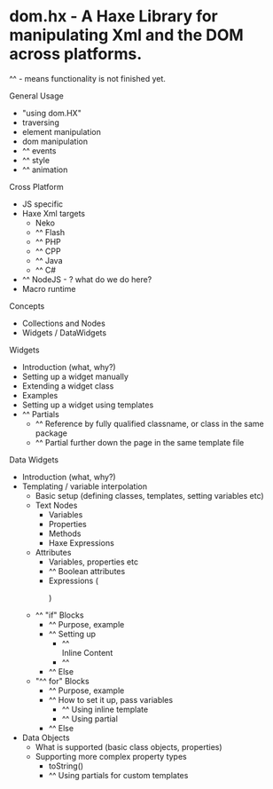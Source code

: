 dom.hx - A Haxe Library for manipulating Xml and the DOM across platforms.
==========================================================================

^^ - means functionality is not finished yet.

General Usage

 * "using dom.HX"
 * traversing
 * element manipulation
 * dom manipulation
 * ^^ events
 * ^^ style
 * ^^ animation

Cross Platform

 * JS specific
 * Haxe Xml targets
 	* Neko
 	* ^^ Flash
 	* ^^ PHP
 	* ^^ CPP
 	* ^^ Java
 	* ^^ C#
 * ^^ NodeJS - ? what do we do here?
 * Macro runtime

Concepts

 * Collections and Nodes
 * Widgets / DataWidgets

Widgets

 * Introduction (what, why?)
 * Setting up a widget manually
 * Extending a widget class
 * Examples
 * Setting up a widget using templates
 * ^^ Partials
 	* ^^ Reference by fully qualified classname, or class in the same package
 	* ^^ Partial further down the page in the same template file

Data Widgets

 * Introduction (what, why?)
 * Templating / variable interpolation
 	* Basic setup (defining classes, templates, setting variables etc)
 	* Text Nodes
 		* Variables
 		* Properties
 		* Methods
 		* Haxe Expressions
 	* Attributes
 		* Variables, properties etc
 		* ^^ Boolean attributes
 		* Expressions (<p class="${isRed?'red':'blue'}">)
 	* ^^ "if" Blocks
 		* ^^ Purpose, example
 		* ^^ Setting up
 			* ^^ <div if="showContent">Inline Content</div>
 			* ^^ <div if="showContent" partial="SomePartial"></div>
 		* ^^ Else <div if="showContent" partial="TruePartial" else="FalsePartial"></div>
 	* "^^ for" Blocks
 		* ^^ Purpose, example
 		* ^^ How to set it up, pass variables
 			* ^^ Using inline template
 			* ^^ Using partial
 		* ^^ Else <div for="item in list" partial="ListItemPartial" else="NoItemsPartial">
 * Data Objects
 	* What is supported (basic class objects, properties)
 	* Supporting more complex property types
 		* toString()
 		* ^^ Using partials for custom templates
